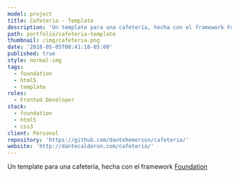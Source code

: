 ```yaml
---
model: project
title: Cafeteria - Template
description: 'Un template para una cafetería, hecha con el framework Foundation'
path: portfolio/cafeteria-template
thumbnail: /img/cafeteria.png
date: '2018-05-05T08:41:18-05:00'
published: true
style: normal-img
tags:
  - foundation
  - html5
  - template
roles:
  - Fronted Developer
stack:
  - foundation
  - html5
  - css3
client: Personal
repository: 'https://github.com/dantehemerson/cafeteria/'
website: 'http://dantecalderon.com/cafeteria/'
---
```

Un template para una cafetería, hecha con el framework [Foundation](https://foundation.zurb.com/)
